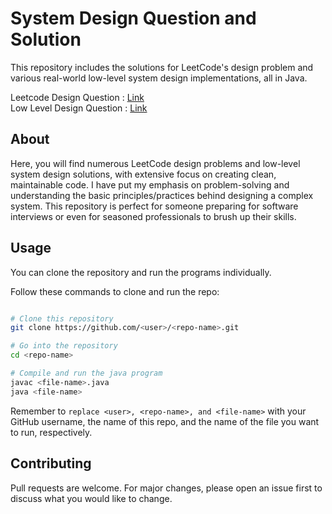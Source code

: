 # System Design Question and Solution
This repository includes the solutions for LeetCode's design problem and various real-world low-level system design implementations, all in Java.

Leetcode Design Question : [Link](https://github.com/GuptaRoshan/design/blob/main/src/LD)
</br>
Low Level Design Question : [Link](https://github.com/GuptaRoshan/design/blob/main/src/LD)

## About
Here, you will find numerous LeetCode design problems and low-level system design solutions, with extensive focus on creating clean, maintainable code. I have put my emphasis on problem-solving and understanding the basic principles/practices behind designing a complex system. This repository is perfect for someone preparing for software interviews or even for seasoned professionals to brush up their skills.

<!-- This is a comment in markdown -->
<!-- Each program includes comprehensive documentation, explaining the problem, the solution approach, runtime and space complexity, and in some cases, possible improvements to the code. -->

## Usage
You can clone the repository and run the programs individually.

Follow these commands to clone and run the repo:

```bash

# Clone this repository
git clone https://github.com/<user>/<repo-name>.git

# Go into the repository
cd <repo-name>

# Compile and run the java program
javac <file-name>.java
java <file-name>

```

Remember to ```replace <user>, <repo-name>, and <file-name>``` with your GitHub username, the name of this repo, and the name of the file you want to run, respectively.

## Contributing

Pull requests are welcome. For major changes, please open an issue first to discuss what you would like to change.
